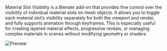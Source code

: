 Material Slot Visibility is a Blender add-on that provides fine control over the visibility of individual material slots on mesh objects. 
It allows you to toggle each material slot’s visibility separately for both the viewport and render, 
and fully supports animation through keyframes. This is especially useful for creating layered material effects, progressive reveals, or managing complex materials in scenes without modifying geometry or shaders


![Preview](https://i.imgur.com/IFeiD2k.jpeg)
